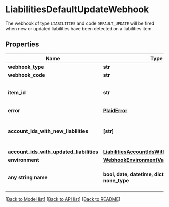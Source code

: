 # LiabilitiesDefaultUpdateWebhook

The webhook of type `LIABILITIES` and code `DEFAULT_UPDATE` will be fired when new or updated liabilities have been detected on a liabilities item.

## Properties
Name | Type | Description | Notes
------------ | ------------- | ------------- | -------------
**webhook_type** | **str** | &#x60;LIABILITIES&#x60; | 
**webhook_code** | **str** | &#x60;DEFAULT_UPDATE&#x60; | 
**item_id** | **str** | The &#x60;item_id&#x60; of the Item associated with this webhook, warning, or error | 
**error** | [**PlaidError**](PlaidError.md) |  | 
**account_ids_with_new_liabilities** | **[str]** | An array of &#x60;account_id&#x60;&#39;s for accounts that contain new liabilities.&#39; | 
**account_ids_with_updated_liabilities** | [**LiabilitiesAccountIdsWithUpdatedLiabilities**](LiabilitiesAccountIdsWithUpdatedLiabilities.md) |  | 
**environment** | [**WebhookEnvironmentValues**](WebhookEnvironmentValues.md) |  | 
**any string name** | **bool, date, datetime, dict, float, int, list, str, none_type** | any string name can be used but the value must be the correct type | [optional]

[[Back to Model list]](../README.md#documentation-for-models) [[Back to API list]](../README.md#documentation-for-api-endpoints) [[Back to README]](../README.md)


